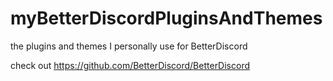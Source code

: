 # myBetterDiscordPluginsAndThemes
the plugins and themes I personally use for BetterDiscord

check out https://github.com/BetterDiscord/BetterDiscord 
